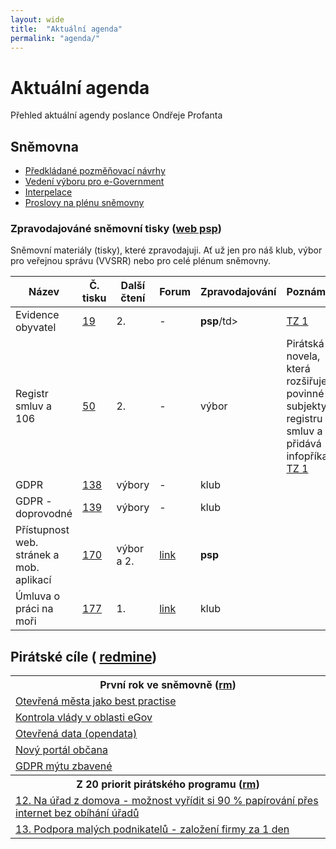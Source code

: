 ```yaml
---
layout: wide
title:  "Aktuální agenda"
permalink: "agenda/"
---
```


# Aktuální agenda

Přehled aktuální agendy poslance Ondřeje Profanta

## Sněmovna

- [Předkládané pozměňovací návrhy](http://www.psp.cz/sqw/ppn.sqw?id=6526)
- [Vedení výboru pro e-Government](http://www.psp.cz/sqw/hp.sqw?k=4427)
- [Interpelace](http://www.psp.cz/sqw/interp.sqw?ic=6526)
- [Proslovy na plénu sněmovny](http://www.psp.cz/eknih/2017ps/rejstrik/jmenny/6526.html)

### Zpravodajováné sněmovní tisky (<a href="http://www.psp.cz/sqw/tisky.sqw?sn=6526">web psp</a>)

Sněmovní materiály (tisky), které zpravodajuji. Ať už jen pro náš klub, výbor pro veřejnou správu (VVSRR) nebo pro celé plénum sněmovny.

<table>
    <thead>
        <tr>
            <th>Název</th>
            <th>Č. tisku</th>
            <th>Další čtení</th>
            <th>Forum</th>
            <th>Zpravodajování</th>
            <th>Poznámka</th>
        </tr>
    </thead>
    <tbody>
        <tr>
            <td>Evidence obyvatel</td>
            <td><a href="http://www.psp.cz/sqw/historie.sqw?o=8&T=19">19</a></td>
            <td>2.</td>
            <td>-</td>
            <td><b>psp</b>/td>
            <td><a href="https://www.pirati.cz/tiskove-zpravy/pirati-odmitli-omezeni-pristupu-k-informacim.html">TZ 1</a></td>
        </tr>
        <tr>
            <td>Registr smluv a 106</td>
            <td><a href="http://www.psp.cz/sqw/historie.sqw?o=8&T=50">50</a></td>
            <td>2.</td>
            <td>-</td>
            <td>výbor</td>
            <td>Pirátská novela, která rozšiřuje povinné subjekty v registru smluv a přidává infopříkaz. <a href="https://www.pirati.cz/tiskove-zpravy/vybor-doporucil-zverejnovani-smluv.html">TZ 1</a></td>
        </tr>
        <tr>
          <td>GDPR</td>
          <td><a href="http://www.psp.cz/sqw/historie.sqw?o=8&T=138">138</a></td>
          <td>výbory</td>
          <td>-</td>
          <td>klub</td>
          <td></td>
        </tr>
        <tr>
          <td>GDPR - doprovodné</td>
          <td><a href="http://www.psp.cz/sqw/historie.sqw?o=8&T=130">139</a></td>
          <td>výbory</td>
          <td>-</td>
          <td>klub</td>
          <td></td>
        </tr>
        <tr>
            <td>Přístupnost web. stránek a mob. aplikací</td>
            <td><a href="http://www.psp.cz/sqw/historie.sqw?o=8&T=170">170</a></td>
            <td>výbor a 2.</td>
            <td><a href="https://forum.pirati.cz/viewtopic.php?f=566&t=41711">link</a></td>
            <td><b>psp</b></td>
            <td></td>
        </tr>
        <tr>
            <td>Úmluva o práci na moři</td>
            <td><a href="http://www.psp.cz/sqw/historie.sqw?o=8&T=177">177</a></td>
            <td>1.</td>
            <td><a href="https://forum.pirati.cz/viewtopic.php?t=41765">link</a></td>
            <td>klub</td>
            <td></td>
        </tr>
    </tbody>
</table>

## Pirátské cíle ( [redmine](https://redmine.pirati.cz/projects/snemovna/issues?utf8=%E2%9C%93&set_filter=1&f%5B%5D=status_id&op%5Bstatus_id%5D=o&f%5B%5D=assigned_to_id&op%5Bassigned_to_id%5D=%3D&v%5Bassigned_to_id%5D%5B%5D=3&f%5B%5D=&c%5B%5D=subject&c%5B%5D=assigned_to&c%5B%5D=status&c%5B%5D=done_ratio&group_by=fixed_version&t%5B%5D=))


<table>
    <tbody>
        <tr>
            <th>První rok ve sněmovně (<a href="https://redmine.pirati.cz/projects/snemovna/issues?utf8=%E2%9C%93&set_filter=1&f%5B%5D=status_id&op%5Bstatus_id%5D=o&f%5B%5D=assigned_to_id&op%5Bassigned_to_id%5D=%3D&v%5Bassigned_to_id%5D%5B%5D=3&f%5B%5D=fixed_version_id&op%5Bfixed_version_id%5D=%3D&v%5Bfixed_version_id%5D%5B%5D=28&f%5B%5D=&c%5B%5D=subject&c%5B%5D=assigned_to&c%5B%5D=status&c%5B%5D=done_ratio&group_by=fixed_version&t%5B%5D=">rm</a>)</th>
        </tr>
        <tr>
            <td><a href="https://redmine.pirati.cz/issues/9066">Otevřená města jako best practise</a></td>
        </tr>
        <tr>
            <td><a href="https://redmine.pirati.cz/issues/9065">Kontrola vlády v oblasti eGov</a></td>
        </tr>
        <tr>
            <td><a href="https://redmine.pirati.cz/issues/9064">Otevřená data (opendata)</a></td>
        </tr>
        <tr>
            <td><a href="https://redmine.pirati.cz/issues/9063">Nový portál občana</a></td>
        </tr>
        <tr>
            <td><a href="https://redmine.pirati.cz/issues/9062">GDPR mýtu zbavené</a></td>
        </tr>
        <tr>
            <th>Z 20 priorit pirátského programu (<a href="https://redmine.pirati.cz/projects/snemovna/issues?utf8=%E2%9C%93&set_filter=1&f%5B%5D=status_id&op%5Bstatus_id%5D=o&f%5B%5D=assigned_to_id&op%5Bassigned_to_id%5D=%3D&v%5Bassigned_to_id%5D%5B%5D=3&f%5B%5D=fixed_version_id&op%5Bfixed_version_id%5D=%3D&v%5Bfixed_version_id%5D%5B%5D=27&f%5B%5D=&c%5B%5D=subject&c%5B%5D=assigned_to&c%5B%5D=status&c%5B%5D=done_ratio&group_by=fixed_version&t%5B%5D=">rm</a>)</th>
        </tr>
        <tr>
            <td><a href="https://redmine.pirati.cz/issues/8098">12. Na úřad z domova - možnost vyřídit si 90 % papírování přes internet bez obíhání úřadů</a></td>
        </tr>
        <tr>
            <td><a href="https://redmine.pirati.cz/issues/8099">13. Podpora malých podnikatelů - založení firmy za 1 den</a></td>
        </tr>
    </tbody>
</table>
